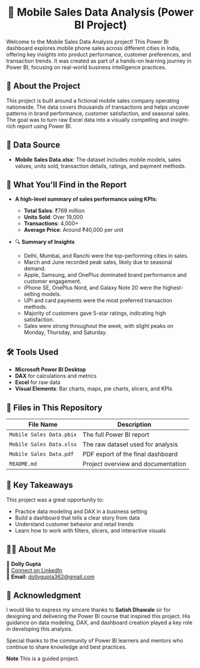 <h1 align="center"> 📱 Mobile Sales Data Analysis (Power BI Project) </h1>

Welcome to the Mobile Sales Data Analysis project! This Power BI dashboard explores mobile phone sales across different cities in India, offering key insights into product performance, customer preferences, and transaction trends. It was created as part of a hands-on learning journey in Power BI, focusing on real-world business intelligence practices.

## 📘 About the Project

This project is built around a fictional mobile sales company operating nationwide. The data covers thousands of transactions and helps uncover patterns in brand performance, customer satisfaction, and seasonal sales. The goal was to turn raw Excel data into a visually compelling and insight-rich report using Power BI.

## 📂 Data Source

- **Mobile Sales Data.xlsx**: The dataset includes mobile models, sales values, units sold, transaction details, ratings, and payment methods.  

## 📌 What You'll Find in the Report

- **A high-level summary of sales performance using KPIs:**
  - **Total Sales**: ₹769 million  
  - **Units Sold**: Over 19,000  
  - **Transactions**: 4,000+  
  - **Average Price**: Around ₹40,000 per unit  

- 🔍 **Summary of Insights**
  - Delhi, Mumbai, and Ranchi were the top-performing cities in sales.
  - March and June recorded peak sales, likely due to seasonal demand.
  - Apple, Samsung, and OnePlus dominated brand performance and customer engagement.
  - iPhone SE, OnePlus Nord, and Galaxy Note 20 were the highest-selling models.
  - UPI and card payments were the most preferred transaction methods.
  - Majority of customers gave 5-star ratings, indicating high satisfaction.
  - Sales were strong throughout the week, with slight peaks on Monday, Thursday, and Saturday.

## 🛠 Tools Used

- **Microsoft Power BI Desktop**
- **DAX** for calculations and metrics
- **Excel** for raw data
- **Visual Elements**: Bar charts, maps, pie charts, slicers, and KPIs

## 🧰 Files in This Repository

| File Name | Description |
|-----------|-------------|
| `Mobile Sales Data.pbix` | The full Power BI report |
| `Mobile Sales Data.xlsx` | The raw dataset used for analysis |
| `Mobile Sales Data.pdf` | PDF export of the final dashboard |
| `README.md` | Project overview and documentation |

## 🧠 Key Takeaways

This project was a great opportunity to:
- Practice data modeling and DAX in a business setting
- Build a dashboard that tells a clear story from data
- Understand customer behavior and retail trends
- Learn how to work with filters, slicers, and interactive visuals

## 🙋‍♂️ About Me
👤 **Dolly Gupta**  
🔗 [Connect on LinkedIn](www.linkedin.com/in/dolly-gupta-3b54b8229)  
📧 **Email:** dollygupta362@gmail.com

## 🙏 Acknowledgment

I would like to express my sincere thanks to **Satish Dhawale** sir for designing and delivering the Power BI course that inspired this project. His guidance on data modeling, DAX, and dashboard creation played a key role in developing this analysis.

Special thanks to the community of Power BI learners and mentors who continue to share knowledge and best practices.

**Note**
This is a guided project.


